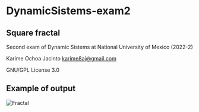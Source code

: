 # DynamicSistems-exam2
## Square fractal
Second exam of Dynamic Sistems at National University of Mexico (2022-2)

Karime Ochoa Jacinto karime8aj@gmail.com

GNU/GPL License 3.0
## Example of output
![Fractal]()
